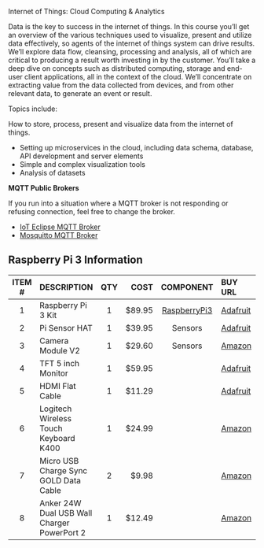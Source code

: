 Internet of Things: Cloud Computing & Analytics

Data is the key to success in the internet of things. In this course you’ll get an overview of the various techniques used to visualize, present and utilize data effectively, so agents of the internet of things system can drive results. We’ll explore data flow, cleansing, processing and analysis, all of which are critical to producing a result worth investing in by the customer. You’ll take a deep dive on concepts such as distributed computing, storage and end-user client applications, all in the context of the cloud. We’ll concentrate on extracting value from the data collected from devices, and from other relevant data, to generate an event or result.

Topics include:

How to store, process, present and visualize data from the internet of things.
- Setting up microservices in the cloud, including data schema, database, API development and server elements
- Simple and complex visualization tools
- Analysis of datasets 

**MQTT Public Brokers**

If you run into a situation where a MQTT broker is not responding or refusing connection, feel free to change the broker.

- [IoT Eclipse MQTT Broker](https://iot.eclipse.org/getting-started#tutorials)
- [Mosquitto MQTT Broker](http://test.mosquitto.org/)

## Raspberry Pi 3 Information

| ITEM #  | DESCRIPTION |  QTY  | COST | COMPONENT | BUY URL| OTHER |
| :-----: | :---------- | :---: | ---: | :--------: | :-----------------| :-------- |
| 1  | Raspberry Pi 3 Kit | 1 | $89.95 | [RaspberryPi3](https://www.raspberrypi.org/) | [Adafruit](https://www.adafruit.com/products/3058) |  [Alternate](https://www.amazon.com/dp/B01C6Q4GLE?psc=1) |      
| 2  | Pi Sensor HAT    | 1 | $39.95 | Sensors | [Adafruit](https://www.adafruit.com/products/2738) | [Astro-Pi](https://astro-pi.org/) |
| 3  | Camera Module V2 | 1 | $29.60 | Sensors | [Amazon](https://www.amazon.com/Raspberry-Pi-Camera-Module-Megapixel/dp/B01ER2SKFS)
| 4  | TFT 5 inch Monitor |	1 | $59.95| | [Adafruit](https://www.adafruit.com/products/2232) | | |
| 5  | HDMI Flat Cable | 1 | $11.29 | | [Adafruit](https://www.adafruit.com/products/2197) | |
| 6  | Logitech Wireless Touch Keyboard K400 | 1 | $24.99 | | [Amazon](https://www.amazon.com/Logitech-920-007119-Wireless-Keyboard-Connected/dp/B014EUQOGK/) |
| 7 | Micro USB Charge Sync GOLD Data Cable | 2 |	$9.98 |	| [Amazon](http://amzn.to/2e49OHk) |
| 8 | Anker 24W Dual USB Wall Charger PowerPort 2 | 1 | $12.49 | | [Amazon](http://amzn.to/2ejevvC) |


